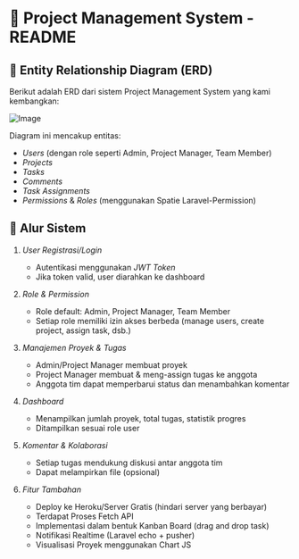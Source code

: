 
# 📁 Project Management System - README

## 🧩 Entity Relationship Diagram (ERD)

Berikut adalah ERD dari sistem Project Management System yang kami kembangkan:

![Image](https://github.com/user-attachments/assets/8e6528b9-11f2-477e-ab2d-2f5e2a2b2ca6)

Diagram ini mencakup entitas:
- *Users* (dengan role seperti Admin, Project Manager, Team Member)
- *Projects*
- *Tasks*
- *Comments*
- *Task Assignments*
- *Permissions* & *Roles* (menggunakan Spatie Laravel-Permission)


## 🔄 Alur Sistem

1. *User Registrasi/Login*  
   - Autentikasi menggunakan *JWT Token*
   - Jika token valid, user diarahkan ke dashboard

2. *Role & Permission*  
   - Role default: Admin, Project Manager, Team Member  
   - Setiap role memiliki izin akses berbeda (manage users, create project, assign task, dsb.)

3. *Manajemen Proyek & Tugas*  
   - Admin/Project Manager membuat proyek
   - Project Manager membuat & meng-assign tugas ke anggota
   - Anggota tim dapat memperbarui status dan menambahkan komentar

4. *Dashboard*  
   - Menampilkan jumlah proyek, total tugas, statistik progres
   - Ditampilkan sesuai role user

5. *Komentar & Kolaborasi*  
   - Setiap tugas mendukung diskusi antar anggota tim
   - Dapat melampirkan file (opsional)

6. *Fitur Tambahan*  
   - Deploy ke Heroku/Server Gratis (hindari server yang berbayar)
   - Terdapat Proses Fetch API
   - Implementasi dalam bentuk Kanban Board (drag and drop task)
   - Notifikasi Realtime (Laravel echo + pusher)
   - Visualisasi Proyek menggunakan Chart JS
